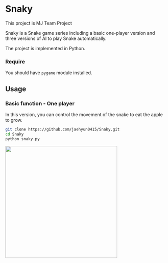 # Snaky
This project is MJ Team Project

Snaky is a Snake game series including a basic one-player version and three versions of AI to play Snake automatically.

The project is implemented in Python.

### Require

You should have `pygame` module installed.

## Usage

### Basic function - One player

In this version, you can control the movement of the snake to eat the apple to grow.

```bash
git clone https://github.com/jaehyun0415/Snaky.git
cd Snaky
python snaky.py
```

<img src="https://ooo.0o0.ooo/2017/03/19/58ce1d1270940.gif" width="350">


